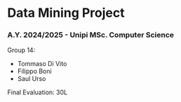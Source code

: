 # Data Mining Project 

### A.Y. 2024/2025 - Unipi MSc. Computer Science

Group 14:
- Tommaso Di Vito
- Filippo Boni
- Saul Urso

Final Evaluation: 30L
